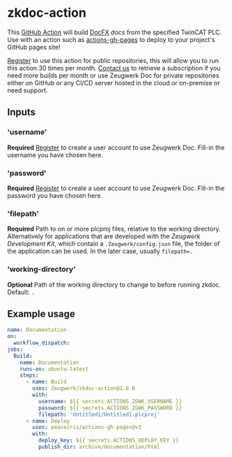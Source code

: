 # zkdoc-action

This [GitHub Action](https://github.com/features/actions) will build [DocFX](https://dotnet.github.io/docfx/) docs from the specified TwinCAT PLC. Use with an action such as [actions-gh-pages](https://github.com/peaceiris/actions-gh-pages) to deploy to your project's GitHub pages site!

[Register](mailto:info@zeugwerk.at) to use this action for public repositories, this will allow you to run this action 30 times per month. [Contact us](mailto:info@zeugwerk.at) to retrieve a subscription if you need more builds per month or use Zeugwerk Doc for private repositories either on GitHub or any CI/CD server hosted in the cloud or on-premise or need support.

## Inputs

### 'username'

**Required** [Register](https://zeugwerk.at/) to create a user account to use Zeugwerk Doc. Fill-in the username you have chosen here. 

### 'password'

**Required** [Register](https://zeugwerk.at/) to create a user account to use Zeugwerk Doc. Fill-in the password you have chosen here. 

### 'filepath'

**Required** Path to on or more plcproj files, relative to the working directory. Alternatively for applications that are developed with the
*Zeugwerk Development Kit*, which contain a `.Zeugwerk/config.json` file, the folder of the application can be used. In the later case,
usually `filepath=.`

### 'working-directory'

**Optional** Path of the working directory to change to before running zkdoc. Default: `.`

## Example usage

```yaml
name: Documentation
on:
  workflow_dispatch:
jobs:
  Build:
    name: Documentation
    runs-on: ubuntu-latest
    steps:
      - name: Build
        uses: Zeugwerk/zkdoc-action@1.0.0
        with:
          username: ${{ secrets.ACTIONS_ZGWK_USERNAME }}
          password: ${{ secrets.ACTIONS_ZGWK_PASSWORD }}
          filepath: 'Untitled1/Untitled1.plcproj'
      - name: Deploy
        uses: peaceiris/actions-gh-pages@v3
        with:
          deploy_key: ${{ secrets.ACTIONS_DEPLOY_KEY }}
          publish_dir: archive/documentation/html
```
